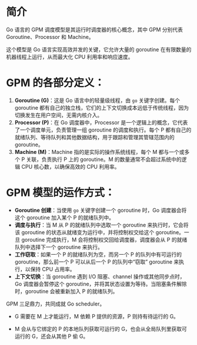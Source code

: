 # 简介

Go 语言的 GPM 调度模型是其运行时调度器的核心概念，其中 GPM 分别代表 Goroutine、Processor 和 Machine。

这个模型是 Go 语言实现高效并发的关键，它允许大量的 goroutine 在有限数量的机器线程上运行，从而最大化 CPU 利用率和响应速度。



# GPM 的各部分定义：

1. **Goroutine (G)**：这是 Go 语言中的轻量级线程，由 `go` 关键字创建。每个 goroutine 都有自己的独立栈，它们的上下文切换成本远低于传统线程，因为切换发生在用户空间，无需内核介入。
2. **Processor (P)**：在 Go 调度器中，Processor 是一个逻辑上的概念，它代表了一个调度单元，负责管理一组 goroutine 的调度和执行。每个 P 都有自己的就绪队列、等待队列和其他数据结构，用于跟踪和管理其管辖范围内的 goroutine。
3. **Machine (M)**：Machine 指的是实际的操作系统线程，每个 M 都与一个或多个 P 关联，负责执行 P 上的 goroutine。M 的数量通常不会超过系统中的逻辑 CPU 核心数，以确保高效的 CPU 利用率。



# GPM 模型的运作方式：

- **Goroutine 创建**：当使用 `go` 关键字创建一个 goroutine 时，Go 调度器会将这个 goroutine 加入某个 P 的就绪队列中。
- **调度与执行**：当 M 从 P 的就绪队列中选取一个 goroutine 来执行时，它会将该 goroutine 的状态从就绪变为运行中，并将控制权交给这个 goroutine。一旦 goroutine 完成执行，M 会将控制权交回给调度器，调度器会从 P 的就绪队列中选择下一个 goroutine 来执行。
- **工作窃取**：如果一个 P 的就绪队列为空，而另一个 P 的队列中有可运行的 goroutine，那么前一个 P 可以从后一个 P 的队列中“窃取” goroutine 来执行，以保持 CPU 占用率。
- **上下文切换**：当 goroutine 遇到 I/O 阻塞、channel 操作或其他同步点时，Go 调度器会暂停这个 goroutine，并将其状态设置为等待。当阻塞条件解除时，goroutine 会被重新加入 P 的就绪队列。



GPM 三足鼎力，共同成就 Go scheduler。

- G 需要在 M 上才能运行，M 依赖 P 提供的资源，P 则持有待运行的 G。

- M 会从与它绑定的 P 的本地队列获取可运行的 G，也会从全局队列里获取可运行的 G，还会从其他 P 偷 G。

